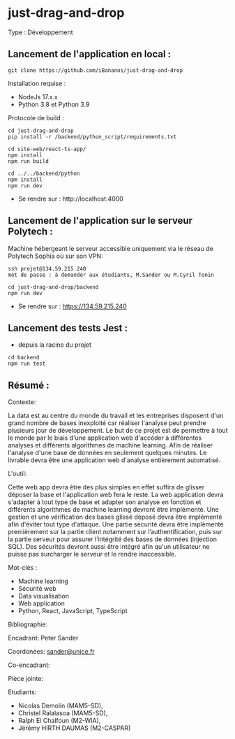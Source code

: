 # just-drag-and-drop

Type : 	Développement

## Lancement de l'application en local :
```
git clone https://github.com/iBananos/just-drag-and-drop
```

Installation requise : 
 - NodeJs 17.x.x
 - Python 3.8 et Python 3.9
  
Protocole de build : 
  ```
  cd just-drag-and-drop
  pip install -r /backend/python_script/requirements.txt
  
  cd site-web/react-ts-app/
  npm install
  npm run build
  
  cd ../../backend/python
  npm install
  npm run dev
  ```

- Se rendre sur : http://localhost:4000

## Lancement de l'application sur le serveur Polytech :

Machine hébergeant le serveur accessible uniquement via le réseau de Polytech Sophia où sur son VPN: 
```
ssh projet@134.59.215.240
mot de passe : à demander aux étudiants, M.Sander ou M.Cyril Tonin

cd just-drag-and-drop/backend
npm run dev
```
- Se rendre sur : https://134.59.215.240

## Lancement des tests Jest :

- depuis la racine du projet 
```
cd backend
npm run test
```
## Résumé : 

Contexte:

La data est au centre du monde du travail et les entreprises disposent d'un grand nombre de bases inexploité car réaliser l'analyse peut prendre plusieurs jour de développement.    Le but de ce projet est de permettre à tout le monde par le biais d'une application web d'accéder à différentes analyses et différents algorithmes de machine learning. Afin de réaliser l'analyse d'une base de données en seulement quelques minutes. Le livrable devra être une application web d'analyse entièrement automatisé. 

L'outil: 

Cette web app devra être des plus simples en effet suffira de glisser déposer la base et l'application web fera le reste. La web application devra s'adapter à tout type de base et adapter son analyse en fonction et différents algorithmes de machine learning devront être implémenté.  Une gestion et une vérification des bases glissé déposé devra être implémenté afin d'éviter tout type d'attaque. Une partie sécurité devra être implémenté premièrement sur la partie client notamment sur l’authentification, puis sur la partie serveur pour assurer l’intégrité des bases de données (injection SQL). Des sécurités devront aussi être intégré afin qu'un utilisateur ne puisse pas surcharger le serveur et le rendre inaccessible.

Mot-clés : 	
- Machine learning 
- Sécurité web 
- Data visualisation 
- Web application 
- Python, React, JavaScript, TypeScript

Bibliographie: 

Encadrant: Peter Sander

Coordonées: sander@unice.fr

Co-encadrant: 

Pièce jointe:	

Etudiants:

- Nicolas Demolin (MAM5-SD), 
- Christel Ralalasoa (MAM5-SD), 
- Ralph El Chalfoun (M2-WIA), 
- Jérémy HIRTH DAUMAS (M2-CASPAR) 
